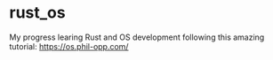 # rust_os

My progress learing Rust and OS development following this amazing tutorial: https://os.phil-opp.com/
